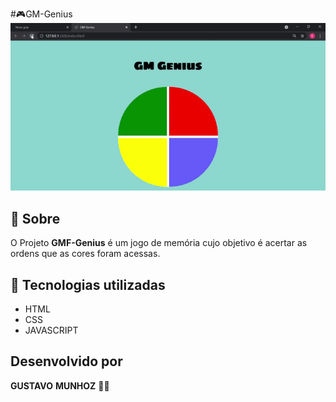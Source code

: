 #🎮GM-Genius
  <img src="./img/GM Genius.gif.gif" width = 1200px> 


  

  ## 📑 Sobre 
 O Projeto **GMF-Genius** é um jogo de memória cujo objetivo é acertar as ordens que as cores foram acessas.

## 🚀 Tecnologias utilizadas 
  - HTML
  - CSS
  - JAVASCRIPT

## Desenvolvido por 
 **GUSTAVO**  **MUNHOZ** 👨‍💻 
